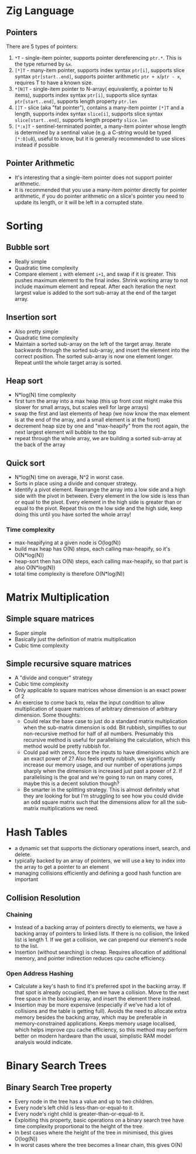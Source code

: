# Zig Language
## Pointers
There are 5 types of pointers:
1. `*T` - single-item pointer, supports pointer dereferencing `ptr.*`. This is the type returned by `&x`.
2. `[*]T` - many-item pointer, supports index syntax `ptr[i]`, supports slice syntax `ptr[start..end]`, supports pointer arithmetic `ptr + x`/`ptr - x`, requires T to have a known size.
3. `*[N]T` - single-item pointer to N-array( equivalently, a pointer to N items), supports index syntax `ptr[i]`, supports slice syntax `ptr[start..end]`, supports length property `ptr.len`
4. `[]T` - slice (aka "fat pointer"), contains a many-item pointer `[*]T` and a length, supports index syntax `slice[i]`, supports slice syntax `slice[start..end]`, supports length property `slice.len`
5. `[*:x]T` - sentinel-terminated pointer, a many-item pointer whose length is determined by a sentinal value (e.g. a C-string would be typed `[*:0]u8`), useful to know, but it is generally recommended to use slices instead if possible

## Pointer Arithmetic
- It's interesting that a single-item pointer does not support pointer arithmetic. 
- It is recommended that you use a many-item pointer directly for pointer arithmetic, if you do pointer arithmetic on a slice's pointer you need to update its length, or it will be left in a corrupted state.

# Sorting
## Bubble sort
- Really simple
- Quadratic time complexity
- Compare element `i` with element `i+1`, and swap if it is greater. This pushes maximum element to the final index. Shrink working array to not include maximum element and repeat. After each iteration the next largest value is added to the sort sub-array at the end of the target array. 

## Insertion sort
- Also pretty simple
- Quadratic time complexity
- Maintain a sorted sub-array on the left of the target array. Iterate backwards through the sorted sub-array, and insert the element into the correct position. The sorted sub-array is now one element longer. Repeat until the whole target array is sorted.

## Heap sort
- N*log(N) time complexity
- first turn the array into a max heap (this up front cost might make this slower for small arrays, but scales well for large arrays)
- swap the first and last elements of heap (we now know the max element is at the end of the array, and a small element is at the front)
- decrement heap size by one and "max-heapify" from the root again, the next largest element will bubble to the top
- repeat through the whole array, we are building a sorted sub-array at the back of the array

## Quick sort
- N*log(N) time on average, N^2 in worst case.
- Sorts in place using a divide and conquer strategy.
- Identify a pivot element. Rearrange the array into a low side and a high side with the pivot in between. Every element in the low side is less than or equal to the pivot. Every element in the high side is greater than or equal to the pivot. Repeat this on the low side and the high side, keep doing this until you have sorted the whole array!

### Time complexity
- max-heapifying at a given node is O(log(N))
- build max heap has O(N) steps, each calling max-heapify, so it's O(N*log(N))
- heap-sort then has O(N) steps, each calling max-heapify, so that part is also O(N*log(N))
- total time complexity is therefore O(N*log(N))

# Matrix Multiplication
## Simple square matrices
- Super simple
- Basically just the definition of matrix multiplication
- Cubic time complexity

## Simple recursive square matrices
- A "divide and conquer" strategy
- Cubic time complexity
- Only applicable to square matrices whose dimension is an exact power of 2 
- An exercise to come back to, relax the input condition to allow multiplication of square matrices of arbitrary dimension of arbitrary dimension. Some thoughts:
    - Could relax the base case to just do a standard matrix multiplication when the sub-matrix dimension is odd. Bit rubbish, simplifies to our non-recursive method for half of all numbers. Presumably this recursive method is useful for parallelising the calculation, which this method would be pretty rubbish for.
    - Could pad with zeros, force the inputs to have dimensions which are an exact power of 2? Also feels pretty rubbish, we significantly increase our memory usage, and our number of operations jumps sharply when the dimension is increased just past a power of 2. If parallelising is the goal and we're going to run on many cores, maybe this is a decent solution though? 
    - Be smarter in the splitting strategy. This is almost definitely what they are looking for but I'm struggling to see how you could divide an odd square matrix such that the dimensions allow for all the sub-matrix multiplications we need.

# Hash Tables
- a dynamic set that supports the dictionary operations insert, search, and delete. 
- typically backed by an array of pointers, we will use a key to index into the array to get a pointer to an element
- managing collisions efficiently and defining a good hash function are important
## Collision Resolution
### Chaining
- Instead of a backing array of pointers directly to elements, we have a backing array of pointers to linked lists. If there is no collision, the linked list is length 1. If we get a collision, we can prepend our element's node to the list. 
- Insertion (without searching) is cheap. Requires allocation of additional memory, and pointer indirection reduces cpu cache efficiency.
### Open Address Hashing
- Calculate a key's hash to find it's preferred spot in the backing array. If that spot is already occupied, then we have a collision. Move to the next free space in the backing array, and insert the element there instead. 
- Insertion may be more expensive (especially if we've had a lot of collisions and the table is getting full). Avoids the need to allocate extra memory besides the backing array, which may be preferable in memory-constrained applications. Keeps memory usage localised, which helps improve cpu cache efficiency, so this method may perform better on modern hardware than the usual, simplistic RAM model analysis would indicate.

# Binary Search Trees
## Binary Search Tree property
- Every node in the tree has a value and up to two children. 
- Every node's left child is less-than-or-equal-to it.
- Every node's right child is greater-than-or-equal-to it.
- Exploiting this property, basic operations on a binary search tree have time complexity proportional to the height of the tree.
- In best cases where the height of the tree in minimised, this gives O(log(N))
- In worst cases where the tree becomes a linear chain, this gives O(N)

